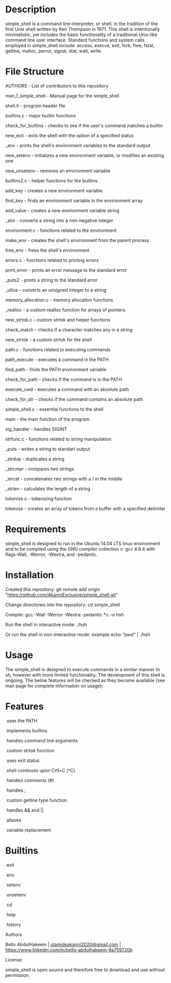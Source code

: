 # Description

simple_shell is a command line interpreter, or shell, in the tradition of the first Unix shell written by Ken Thompson in 1971. This shell is intentionally minimalistic, yet includes the basic functionality of a traditional Unix-like command line user interface. Standard functions and system calls employed in simple_shell include: access, execve, exit, fork, free, fstat, getline, malloc, perror, signal, stat, wait, write.

# File Structure

AUTHORS - List of contributors to this repository

man_1_simple_shell - Manual page for the simple_shell

shell.h - program header file

builtins.c - major builtin functions

check_for_builtins - checks to see if the user's command matches a builtin

new_exit - exits the shell with the option of a specified status

_env - prints the shell's environment variables to the standard output

new_setenv - initializes a new environment variable, or modifies an existing one

new_unsetenv - removes an environment variable

builtins2.c - helper functions for the builtins

add_key - creates a new environment variable

find_key - finds an environment variable in the environment array

add_value - creates a new environment variable string

_atoi - converts a string into a non-negative integer

environment.c - functions related to the environment

make_env - creates the shell's environment from the parent process

free_env - frees the shell's environment

errors.c - functions related to printing errors

print_error - prints an error message to the standard error

_puts2 - prints a string to the standard error

_uitoa - converts an unsigned integer to a string

memory_allocation.c - memory allocation functions

_realloc - a custom realloc function for arrays of pointers

new_strtok.c - custom strtok and helper functions

check_match - checks if a character matches any in a string

new_strtok - a custom strtok for the shell

path.c - functions related to executing commands

path_execute - executes a command in the PATH

find_path - finds the PATH environment variable

check_for_path - checks if the command is in the PATH

execute_cwd - executes a command with an absolute path

check_for_dir - checks if the command contains an absolute path

simple_shell.c - essential functions to the shell

main - the main function of the program

sig_handler - handles SIGINT

strfunc.c - functions related to string manipulation

_puts - writes a string to standart output

_strdup - duplicates a string

_strcmpr - compares two strings

_strcat - concatenates two strings with a / in the middle

_strlen - calculates the length of a string

tokenize.c - tokenizing function

tokenize - creates an array of tokens from a buffer with a specified delimiter

# Requirements

simple_shell is designed to run in the Ubuntu 14.04 LTS linux environment and to be compiled using the GNU compiler collection v. gcc 4.8.4 with flags-Wall, -Werror, -Wextra, and -pedantic.

# Installation

Created this repository: git remote add origin "https://github.com/AkanniExclusive/simple_shell.git"

Change directories into the repository: cd simple_shell

Compile: gcc -Wall -Werror -Wextra -pedantic *.c -o hsh

Run the shell in interactive mode: ./hsh

Or run the shell in non-interactive mode: example echo "pwd" | ./hsh

# Usage

The simple_shell is designed to execute commands in a similar manner to sh, however with more limited functionality. The development of this shell is ongoing. The below features will be checked as they become available (see man page for complete information on usage):

# Features

 uses the PATH

 implements builtins

 handles command line arguments

 custom strtok function

 uses exit status

 shell continues upon Crtl+C (^C)

 handles comments (#)

 handles ;

 custom getline type function

 handles && and ||

 aliases

 variable replacement

# Builtins

 exit

 env

 setenv

 unsetenv

 cd

 help

 history


Authors

Bello AbdulHakeem | <olamideakanni2020@gmail.com> | https://www.linkedin.com/in/bello-abdulhakeem-9a759720b

License

simple_shell is open source and therefore free to download and use without permission.

